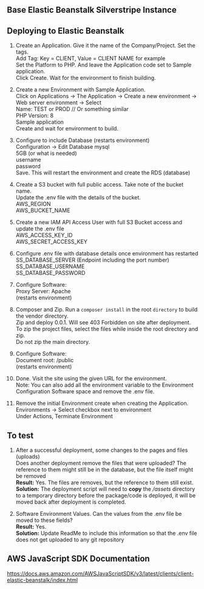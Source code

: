 ## Base Elastic Beanstalk Silverstripe Instance 

## Deploying to Elastic Beanstalk
1. Create an Application. Give it the name of the Company/Project. Set the tags.  
   Add Tag: Key = CLIENT, Value = CLIENT NAME for example  
   Set the Platform to PHP. And leave the Application code set to Sample application.  
   Click Create. Wait for the environment to finish building.  


2. Create a new Environment with Sample Application.  
   Click on Applications -> The Application -> Create a new environment -> Web server environment -> Select    
   Name: TEST or PROD // Or something similar    
   PHP Version: 8  
   Sample application  
   Create and wait for environment to build.  


3. Configure to include Database (restarts environment)  
   Configuration -> Edit Database
   mysql  
   5GB (or what is needed)  
   username  
   password  
   Save. This will restart the environment and create the RDS  (database)  


4. Create a S3 bucket with full public access. Take note of the bucket name.  
   Update the .env file with the details of the bucket.  
   AWS_REGION  
   AWS_BUCKET_NAME  


5. Create a new IAM API Access User with full S3 Bucket access and update the .env file   
   AWS_ACCESS_KEY_ID  
   AWS_SECRET_ACCESS_KEY  


6. Configure .env file with database details once environment has restarted  
   SS_DATABASE_SERVER (Endpoint including the port number)  
   SS_DATABASE_USERNAME  
   SS_DATABASE_PASSWORD  


7. Configure Software:  
   Proxy Server: Apache  
   (restarts environment)  


8. Composer and Zip.
   Run a `composer install` in the root `directory` to build the vendor directory.  
   Zip and deploy 0.0.1. Will see 403 Forbidden on site after deployment.  
   To zip the project files, select the files while inside the root directory and zip.  
   Do not zip the main directory.  


9. Configure Software:  
   Document root: /public  
   (restarts environment)


10. Done. Visit the site using the given URL for the environment.  
   Note: You can also add all the environment variable to the Environment Configuration Software space and remove the .env file.  
   

11. Remove the initial Environment create when creating the Application. 
   Environments -> Select checkbox next to environment  
   Under Actions, Terminate Environment  

   
## To test  
1. After a successful deployment, some changes to the pages and files (uploads)  
   Does another deployment remove the files that were uploaded? 
   The reference to them might still be in the database, but the file itself might be removed  
   **Result:** Yes. The files are removes, but the reference to them still exist.  
   **Solution:** The deployment script will need to **copy** the _/assets_ directory to a temporary directory before the package/code is deployed, it will be moved back after deployment is completed.  
 

3. Software Environment Values. Can the values from the .env file be moved to these fields?  
   **Result:** Yes.  
   **Solution:** Update ReadMe to include this information so that the .env file does not get uploaded to any git repository 


## AWS JavaScript SDK Documentation  
https://docs.aws.amazon.com/AWSJavaScriptSDK/v3/latest/clients/client-elastic-beanstalk/index.html  